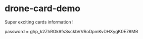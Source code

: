 # drone-card-demo

Super exciting cards information !

password = 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
  
